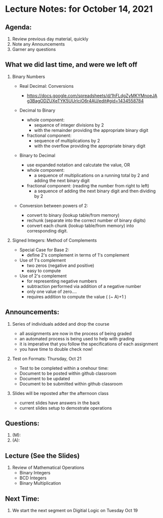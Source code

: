 # Lecture Notes: for October 14, 2021 


## Agenda:
  1. Review previous day material, quickly
  1. Note any Announcements
  1. Garner any questions


## What we did last time, and were we left off

  1. Binary Numbers
     - Real Decimal: Conversions
       - https://docs.google.com/spreadsheets/d/1hFLdgZyMKYMnoeJAg3BagODZUXeTYK5UUrIciO6r4AU/edit#gid=1434558784

     - Decimal to Binary
       - whole component: 
         - sequence of integer divisions by 2
         - with the remainder providing the appropriate binary digit
       - fractional component:
         - sequence of multiplications by 2
         - with the overflow providing the appropriate binary digit
     - Binary to Decimal
       - use expanded notation and calcutate the value, OR
       - whole component:
         - a sequence of multiplications on a running total by 2 and adding the next binary digit
       - fractional component: (reading the number from right to left)
         - a sequence of adding the next binary digit and then dividing by 2

     - Conversion between powers of 2:
       - convert to binary (lookup table/from memory)
       - rechunk (separate into the correct number of binary digits)
       - convert each chunk (lookup table/from memory) into corresponding digit.


  1. Signed Integers: Method of Complements
     - Special Case for Base 2:
       - define 2's complement in terms of 1's complement
     - Use of 1's complement
       - two zeros (negative and positive)
       - easy to compute
     - Use of 2's complement
       - for representing negative numbers
       - subtraction performed via addition of a negative number
       - only one value of zero....
       - requires addition to compute the value ( (~ A)+1 )


## Announcements:
   1. Series of individuals added and drop the course
      - all assignments are now in the process of being graded
      - an automated process is being used to help with grading
      - it is imperative that you follow the specifications of each assignment
      - you have time to double check now!

   1. Test on Formats: Thursday, Oct 21
      - Test to be completed within a onehour time:
      - Document to be posted within github classroom
      - Document to be updated 
      - Document to be submitted within github classroom

   1. Slides will be reposted after the afternoon class
      - current slides have answers in the back
      - current slides setup to demostrate operations

## Questions:
   1. (M):
   1. (A): 


## Lecture (See the Slides)

  1. Review of Mathematical Operations
     - Binary Integers
     - BCD Integers
     - Binary Multiplication



## Next Time:
  1. We start the next segment on Digitial Logic on Tuesday Oct 19

